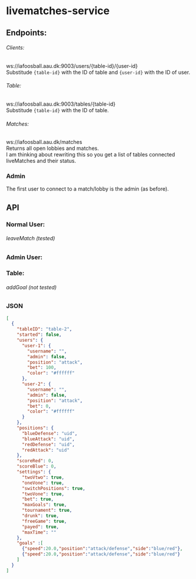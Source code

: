 # livematches-service

## Endpoints:
###### Clients:
ws://iafoosball.aau.dk:9003/users/{table-id}/{user-id} <br />
Substitude `{table-id}` with the ID of table and `{user-id}` with the ID of user.

###### Table:
ws://iafoosball.aau.dk:9003/tables/{table-id} <br />
Substitude `{table-id}` with the ID of table.

###### Matches:
ws://iafoosball.aau.dk/matches <br />
Returns all open lobbies and matches. <br />
I am thinking about rewriting this so you get a list of tables connected
liveMatches and their status.

### Admin
The first user to connect to a match/lobby is the admin (as before).

## API

### Normal User:
###### leaveMatch (tested)

### Admin User:

### Table:
###### addGoal (not tested)

### JSON
```json
[
  {
    "tableID": "table-2",
    "started": false,
    "users": {
      "user-1": {
        "username": "",
        "admin": false,
        "position": "attack",
        "bet": 100,
        "color": "#ffffff"
      },
      "user-2": {
        "username": "",
        "admin": false,
        "position": "attack",
        "bet": 0,
        "color": "#ffffff"
      }
    },
    "positions": {
      "blueDefense": "uid",
      "blueAttack": "uid",
      "redDefense": "uid",
      "redAttack": "uid"
    },
    "scoreRed": 0,
    "scoreBlue": 0,
    "settings": {
      "twoVtwo": true,
      "oneVone": true,
      "switchPositions": true,
      "twoVone": true,
      "bet": true,
      "maxGoals": true,
      "tournament": true,
      "drunk": true,
      "freeGame": true,
      "payed": true,
      "maxTime": ""
    },
    "goals" :[
      {"speed":20.0,"position":"attack/defense","side":"blue/red"},
      {"speed":20.0,"position":"attack/defense","side":"blue/red"}
    ]
  }
]
```


